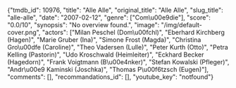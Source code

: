 {"tmdb_id": 10976, "title": "Alle Alle", "original_title": "Alle Alle", "slug_title": "alle-alle", "date": "2007-02-12", "genre": ["Com\u00e9die"], "score": "0.0/10", "synopsis": "No overview found.", "image": "/img/default-cover.png", "actors": ["Milan Peschel (Dom\u00fchl)", "Eberhard Kirchberg (Hagen)", "Marie Gruber (Ina)", "Simone Frost (Magda)", "Christina Gro\u00dfe (Caroline)", "Theo Vadersen (Lulle)", "Peter Kurth (Otto)", "Petra Kelling (Pastorin)", "Udo Kroschwald (Heimleiter)", "Eckhard Becker (Hagedorn)", "Frank Voigtmann (B\u00e4nker)", "Stefan Kowalski (Pfleger)", "Andr\u00e9 Kaminski (Joschka)", "Thomas P\u00f6tzsch (Eugen)"], "comments": [], "recommandations_id": [], "youtube_key": "notfound"}